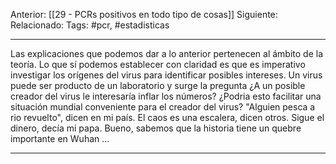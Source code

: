 Anterior: [[29 - PCRs positivos en todo tipo de cosas]]
Siguiente: 
Relacionado:
Tags: #pcr, #estadisticas 

-------------------------------------------------------------------
Las explicaciones que podemos dar a lo anterior pertenecen al ámbito de la teoría. Lo que sí podemos establecer con claridad es que es imperativo investigar los orígenes del virus para identificar posibles intereses. Un virus puede ser producto de un laboratorio y surge la pregunta ¿A un posible creador del virus le interesaría inflar los números? ¿Podria esto facilitar una situación mundial conveniente para el creador del virus? "Alguien pesca a rio revuelto", dicen en mi país. El caos es una escalera, dicen otros. Sigue el dinero, decía mi papa. Bueno, sabemos que la historia tiene un quebre importante en Wuhan ...

--------------------------------------------------------------------